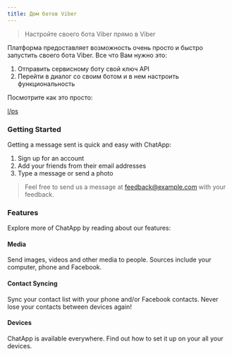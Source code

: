 ```yaml
---
title: Дом ботов Viber
---
```


> Настройте своего бота Viber прямо в Viber

Платформа предоставляет возможность очень просто и быстро запустить своего бота Viber.
Все что Вам нужно это:
1. Отправить сервисному боту свой ключ API
2. Перейти в диалог со своим ботом и в нем настроить функциональность

Посмотрите как это просто:


[l/ps](/frs)

### Getting Started

Getting a message sent is quick and easy with ChatApp:

1. Sign up for an account
2. Add your friends from their email addresses
3. Type a message or send a photo

> Feel free to send us a message at [feedback@example.com](mailto:feedback@example.com) with your feedback.

### Features

Explore more of ChatApp by reading about our features:

#### Media

Send images, videos and other media to people. Sources include your computer, phone and Facebook.

#### Contact Syncing

Sync your contact list with your phone and/or Facebook contacts. Never lose your contacts between devices again!

#### Devices

ChatApp is available everywhere. Find out how to set it up on your all your devices.
